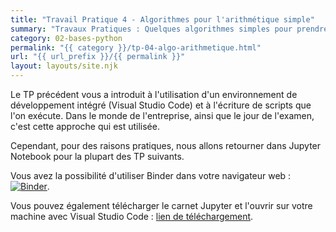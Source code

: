 ```yaml
---
title: "Travail Pratique 4 - Algorithmes pour l'arithmétique simple"
summary: "Travaux Pratiques : Quelques algorithmes simples pour prendre en main les fondamentaux de l'algorithmique."
category: 02-bases-python
permalink: "{{ category }}/tp-04-algo-arithmetique.html"
url: "{{ url_prefix }}/{{ permalink }}"
layout: layouts/site.njk
---
```


Le TP précédent vous a introduit à l'utilisation d'un environnement de développement intégré (Visual Studio Code) et à l'écriture de scripts que l'on exécute. Dans le monde de l'entreprise, ainsi que le jour de l'examen, c'est cette approche qui est utilisée.

Cependant, pour des raisons pratiques, nous allons retourner dans Jupyter Notebook pour la plupart des TP suivants.

Vous avez la possibilité d'utiliser Binder dans votre navigateur web : <a href="https://mybinder.org/v2/gh/loic-yvonnet/algo-appliquee/master?filepath=cours%2F02-bases-python%2Fwork-assignment-04.ipynb"><img class="inline" src="https://mybinder.org/badge_logo.svg" alt="Binder"></a>.

Vous pouvez également télécharger le carnet Jupyter et l'ouvrir sur votre machine avec Visual Studio Code : [lien de téléchargement](https://github.com/loic-yvonnet/algo-appliquee/raw/master/cours/02-bases-python/work-assignment-04.ipynb).